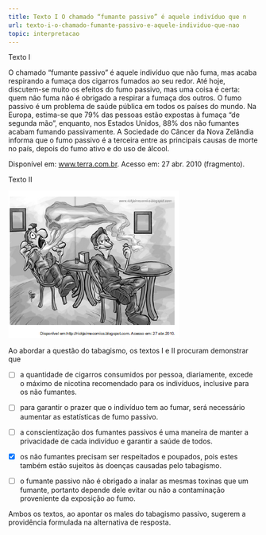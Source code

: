 ```yaml
---
title: Texto I O chamado “fumante passivo” é aquele indivíduo que n
url: texto-i-o-chamado-fumante-passivo-e-aquele-individuo-que-nao
topic: interpretacao
---
```



Texto I

O chamado “fumante passivo” é aquele indivíduo que não fuma, mas acaba respirando a fumaça dos cigarros fumados ao seu redor. Até hoje, discutem-se muito os efeitos do fumo passivo, mas uma coisa é certa: quem não fuma não é obrigado a respirar a fumaça dos outros. O fumo passivo é um problema de saúde pública em todos os países do mundo. Na Europa, estima-se que 79% das pessoas estão expostas à fumaça “de segunda mão”, enquanto, nos Estados Unidos, 88% dos não fumantes acabam fumando passivamente. A Sociedade do Câncer da Nova Zelândia informa que o fumo passivo é a terceira entre as principais causas de morte no país, depois do fumo ativo e do uso de álcool.

Disponível em: www.terra.com.br. Acesso em: 27 abr. 2010 (fragmento).

Texto II

![](64f35b47-e771-0d3b-ec0d-ddc98a0924b0.png)

Ao abordar a questão do tabagismo, os textos I e II procuram demonstrar que



- [ ] a quantidade de cigarros consumidos por pessoa, diariamente, excede o máximo de nicotina recomendado para os indivíduos, inclusive para os não fumantes.
- [ ] para garantir o prazer que o indivíduo tem ao fumar, será necessário aumentar as estatísticas de fumo passivo.
- [ ] a conscientização dos fumantes passivos é uma maneira de manter a privacidade de cada indivíduo e garantir a saúde de todos.
- [x] os não fumantes precisam ser respeitados e poupados, pois estes também estão sujeitos às doenças causadas pelo tabagismo.
- [ ] o fumante passivo não é obrigado a inalar as mesmas toxinas que um fumante, portanto depende dele evitar ou não a contaminação proveniente da exposição ao fumo.


Ambos os textos, ao apontar os males do tabagismo passivo, sugerem a providência formulada na alternativa de resposta.
